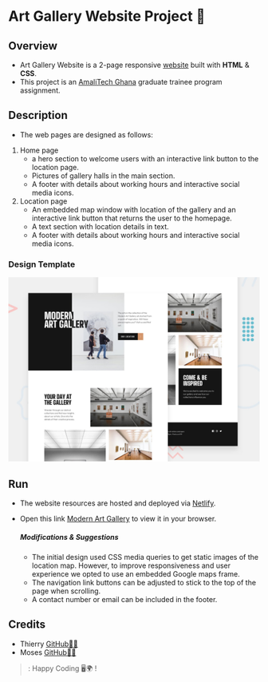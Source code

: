 # Art Gallery Website Project 📂

## Overview
- Art Gallery Website is a 2-page responsive [website](https://github.com/ThierryAalitech/art-gallery-website#run) built with **HTML** &amp; **CSS**.
- This project is an [AmaliTech Ghana](https://www.amalitech.org) graduate trainee program assignment. 

## Description
  - The web pages are designed as follows:
  1. Home page 
      - a hero section to welcome users with an interactive link button to the location page.
      - Pictures of gallery halls in the main section. 
      - A footer with details about working hours and interactive social media icons.
  2. Location page
      - An embedded map window with location of the gallery and an interactive link button that 
        returns the user to the homepage.
      - A text section with location details in text.
      - A footer with details about working hours and interactive social media icons.

### Design Template
![Design Template](./assets/preview.jpg)

## Run
- The website resources are hosted and deployed via [Netlify](https://www.netlify.com).
- Open this link [Modern Art Gallery](https://art-gallery-web.netlify.app/index.html) to view it in your browser.

  ##### Modifications &amp; Suggestions
     - The initial design used CSS media queries to get static images of the location map. However, to improve responsiveness and user experience we opted to use           an embedded Google maps frame.
     -  The navigation link buttons can be adjusted to stick to the top of the page when scrolling.
     -  A contact number or email can be included in the footer.

## Credits
- Thierry [GitHub👨‍💻](https://github.com/ThierryAalitech)
- Moses  [GitHub👨‍💻](https://github.com/mtenkorang)

>: Happy Coding 🖥️🌍 !
